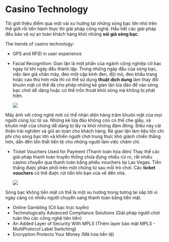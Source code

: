 # Casino Technology
Tôi giới thiệu điểm qua một vài xu hướng tại những sòng bạc lớn nhỏ trên thế giới rồi tiến hành thực thi giải pháp công nghệ. Hầu hết các giải pháp đều bảo vệ sự an toàn khách hàng khỏi những **sói già sòng bạc**. 


The trends of casino technology:
+ GPS and RFID in user experience
+ Facial Recognition: Gian lận là một phần của ngành công nghiệp cờ bạc ngay từ khi ngày đầu thành lập. Trong những ngày đầu của sòng bạc, việc làm giả chân mày, đeo một cặp kính đen, đội mũ, đeo khẩu trang hoặc cao thủ hơn nữa thì có thể sử dụng **thuật dịch dung** làm thay đổi khuôn mặt có thể đã cho phép những kẻ gian lận lừa đảo để vào sòng bạc chơi dễ dàng hoặc có thể trốn thoát khỏi sòng mà không bị phát hiện.

    ![](http://s3img.vcdn.vn/123phim/2016/01/bon-ong-hoang-phong-ve-cung-xuat-hien-trong-bom-tan-tet-than-tai-3-14531873648147.jpg)

Máy ảnh với công nghệ mới có thể nhận diện hàng trăm khuôn mặt của mọi người cùng lúc từ xa. Những kẻ lừa đảo không còn có thể che giấu, và khuôn mặt của chúng dễ dàng bị lấy ra khỏi những đám đông. Điều này cải thiện trải nghiệm và giữ an toàn cho khách hàng. Kẻ gian lận làm tiêu tốn chi phí cho sòng bạc lớn và khiến người chơi trung thực khó giành chiến thắng hơn, dẫn đến tổn thất tiền tệ cho những người làm việc chăm chỉ.

+ Ticket Vouchers Used for Payment (Thanh toán hóa đơn)
Thay thế các giải pháp thanh toán truyền thống chứa đựng nhiều rủi ro, rất nhiều casino chuyển qua thanh toán bằng phiếu vouchers tại Las Vegas. Tiền thắng được phân phối trên một chứng từ sau mỗi trò chơi. Các **ticket vouchers** có thể được rút tiền khi bạn vừa về đến nhà. 

   ![](https://znews-photo.zadn.vn/w660/Uploaded/rdsyy/2017_09_05/15338789_388867278119649_2210523371709470777_n768x511.jpg)

Sòng bạc không tiền mặt có thể là một xu hướng trong tương lai sắp tới vì ngày càng có nhiều người chuyển sang thanh toán bằng tiền mặt.
+ Online Gambling (Cờ bạc trực tuyến)
+ Technologically Advanced Compliance Solutions (Giải pháp người chơi tuân thủ các công nghệ tiên tiến)
+ An Added Layer of Security With MPLS (Thêm layer bảo mật MPLS - MultiProtocol Label Switching)
+ Encryption Protects Your Money (Mã hóa tiền tệ)



